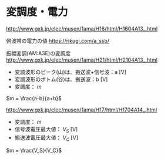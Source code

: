 # 変調度・電力

http://www.gxk.jp/elec/musen/1ama/H16/html/H1604A13_.html

側波帯の電力の値
https://rikugi.com/a_ssb/

振幅変調(AM:A3E)の変調度
http://www.gxk.jp/elec/musen/1ama/H21/html/H2104A13_.html
- 変調波形のピーク(山)は、搬送波+信号波：a [V]
- 変調波形のボトム(谷)は、搬送波：b [V]
- 変調度： $m$

$m = \frac{a-b}{a+b}$


http://www.gxk.jp/elec/musen/1ama/H17/html/H1704A14_.html
- 変調度： $m$
- 信号波電圧最大値： $V_S$ [V]
- 搬送波電圧最大値： $V_C$ [V]

$m = \frac{V_S}{V_C}$

